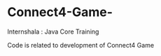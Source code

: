 # Connect4-Game-
Internshala : Java Core Training  

Code is related to development of Connect4 Game

